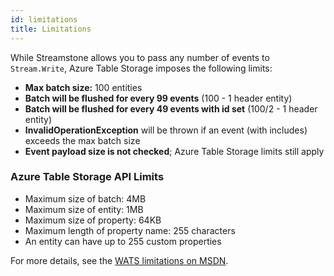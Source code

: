 ```yaml
---
id: limitations
title: Limitations
---
```


While Streamstone allows you to pass any number of events to `Stream.Write`, Azure Table Storage imposes the following limits:

- **Max batch size:** 100 entities
- **Batch will be flushed for every 99 events** (100 - 1 header entity)
- **Batch will be flushed for every 49 events with id set** (100/2 - 1 header entity)
- **InvalidOperationException** will be thrown if an event (with includes) exceeds the max batch size
- **Event payload size is not checked**; Azure Table Storage limits still apply

### Azure Table Storage API Limits

- Maximum size of batch: 4MB
- Maximum size of entity: 1MB
- Maximum size of property: 64KB
- Maximum length of property name: 255 characters
- An entity can have up to 255 custom properties

For more details, see the [WATS limitations on MSDN](http://msdn.microsoft.com/en-us/library/azure/dd179338.aspx). 